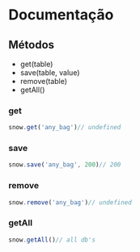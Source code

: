# Documentação

## Métodos <a id="methods"></a>

* get\(table\)
* save\(table, value\)
* remove\(table\)
* getAll\(\)



### get

```javascript
snow.get('any_bag')// undefined
```

### save

```javascript
snow.save('any_bag', 200)// 200
```

### remove

```javascript
snow.remove('any_bag')// undefined
```

### getAll

```javascript
snow.getAll()// all db's
```


